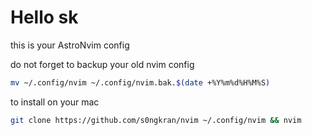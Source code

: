 # Hello sk

this is your AstroNvim config

do not forget to backup your old nvim config
```bash
mv ~/.config/nvim ~/.config/nvim.bak.$(date +%Y%m%d%H%M%S)
```

to install on your mac
```bash
git clone https://github.com/s0ngkran/nvim ~/.config/nvim && nvim
```


